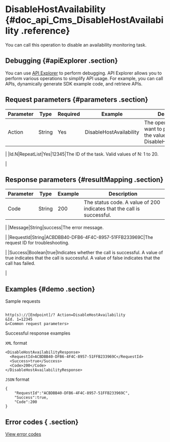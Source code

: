 # DisableHostAvailability {#doc_api_Cms_DisableHostAvailability .reference}

You can call this operation to disable an availability monitoring task.

## Debugging {#apiExplorer .section}

You can use [API Explorer](https://api.aliyun.com/#product=Cms&api=DisableHostAvailability) to perform debugging. API Explorer allows you to perform various operations to simplify API usage. For example, you can call APIs, dynamically generate SDK example code, and retrieve APIs.

## Request parameters {#parameters .section}

|Parameter|Type|Required|Example|Description|
|---------|----|--------|-------|-----------|
|Action|String|Yes|DisableHostAvailability|The operation that you want to perform. Set the value to DisableHostAvailability.

 |
|Id.N|RepeatList|Yes|12345|The ID of the task. Valid values of N: 1 to 20.

 |

## Response parameters {#resultMapping .section}

|Parameter|Type|Example|Description|
|---------|----|-------|-----------|
|Code|String|200|The status code. A value of 200 indicates that the call is successful.

 |
|Message|String|success|The error message.

 |
|RequestId|String|ACBDBB40-DFB6-4F4C-8957-51FFB233969C|The request ID for troubleshooting.

 |
|Success|Boolean|true|Indicates whether the call is successful. A value of true indicates that the call is successful. A value of false indicates that the call has failed.

 |

## Examples {#demo .section}

Sample requests

``` {#request_demo}

http(s)://[Endpoint]/? Action=DisableHostAvailability
&Id. 1=12345
&<Common request parameters>

```

Successful response examples

`XML` format

``` {#xml_return_success_demo}
<DisableHostAvailabilityResponse>
  <RequestId>ACBDBB40-DFB6-4F4C-8957-51FFB233969C</RequestId>
  <Success>true</Success> 
  <Code>200</Code>
</DisableHostAvailabilityResponse>

```

`JSON` format

``` {#json_return_success_demo}
{
	"RequestId":"ACBDBB40-DFB6-4F4C-8957-51FFB233969C",
	"Success":true,
	"Code":200
}
```

## Error codes { .section}

[View error codes](https://error-center.aliyun.com/status/product/Cms)


